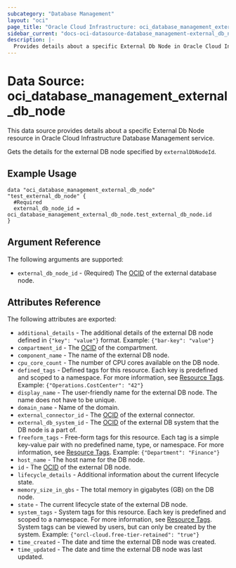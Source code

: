 ```yaml
---
subcategory: "Database Management"
layout: "oci"
page_title: "Oracle Cloud Infrastructure: oci_database_management_external_db_node"
sidebar_current: "docs-oci-datasource-database_management-external_db_node"
description: |-
  Provides details about a specific External Db Node in Oracle Cloud Infrastructure Database Management service
---
```


# Data Source: oci_database_management_external_db_node
This data source provides details about a specific External Db Node resource in Oracle Cloud Infrastructure Database Management service.

Gets the details for the external DB node specified by `externalDbNodeId`.


## Example Usage

```hcl
data "oci_database_management_external_db_node" "test_external_db_node" {
  #Required
  external_db_node_id = oci_database_management_external_db_node.test_external_db_node.id
}
```

## Argument Reference

The following arguments are supported:

* `external_db_node_id` - (Required) The [OCID](https://docs.cloud.oracle.com/iaas/Content/General/Concepts/identifiers.htm) of the external database node.


## Attributes Reference

The following attributes are exported:

* `additional_details` - The additional details of the external DB node defined in `{"key": "value"}` format. Example: `{"bar-key": "value"}`
* `compartment_id` - The [OCID](https://docs.cloud.oracle.com/iaas/Content/General/Concepts/identifiers.htm) of the compartment.
* `component_name` - The name of the external DB node.
* `cpu_core_count` - The number of CPU cores available on the DB node.
* `defined_tags` - Defined tags for this resource. Each key is predefined and scoped to a namespace. For more information, see [Resource Tags](https://docs.cloud.oracle.com/iaas/Content/General/Concepts/resourcetags.htm). Example: `{"Operations.CostCenter": "42"}` 
* `display_name` - The user-friendly name for the external DB node. The name does not have to be unique.
* `domain_name` - Name of the domain.
* `external_connector_id` - The [OCID](https://docs.cloud.oracle.com/iaas/Content/General/Concepts/identifiers.htm) of the external connector.
* `external_db_system_id` - The [OCID](https://docs.cloud.oracle.com/iaas/Content/General/Concepts/identifiers.htm) of the external DB system that the DB node is a part of.
* `freeform_tags` - Free-form tags for this resource. Each tag is a simple key-value pair with no predefined name, type, or namespace. For more information, see [Resource Tags](https://docs.cloud.oracle.com/iaas/Content/General/Concepts/resourcetags.htm). Example: `{"Department": "Finance"}` 
* `host_name` - The host name for the DB node.
* `id` - The [OCID](https://docs.cloud.oracle.com/iaas/Content/General/Concepts/identifiers.htm) of the external DB node.
* `lifecycle_details` - Additional information about the current lifecycle state.
* `memory_size_in_gbs` - The total memory in gigabytes (GB) on the DB node.
* `state` - The current lifecycle state of the external DB node.
* `system_tags` - System tags for this resource. Each key is predefined and scoped to a namespace. For more information, see [Resource Tags](https://docs.cloud.oracle.com/iaas/Content/General/Concepts/resourcetags.htm). System tags can be viewed by users, but can only be created by the system.  Example: `{"orcl-cloud.free-tier-retained": "true"}` 
* `time_created` - The date and time the external DB node was created.
* `time_updated` - The date and time the external DB node was last updated.
